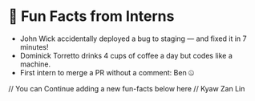 # 🤹 Fun Facts from Interns

- John Wick accidentally deployed a bug to staging — and fixed it in 7 minutes!
- Dominick Torretto drinks 4 cups of coffee a day but codes like a machine.
- First intern to merge a PR without a comment: Ben 🤐

// You can Continue adding a new fun-facts below here //
Kyaw Zan Lin